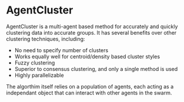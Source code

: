 AgentCluster
=============

AgentCluster is a multi-agent based method for accurately and quickly clustering data into accurate groups. It has several benefits over other clustering techniques, including:
- No need to specify number of clusters
- Works equally well for centroid/density based cluster styles 
- Fuzzy clustering
- Superior to consensus clustering, and only a single method is used
- Highly parallelizable

The algorthim itself relies on a population of agents, each acting as a independant object that can interact with other agents in the swarm. 



